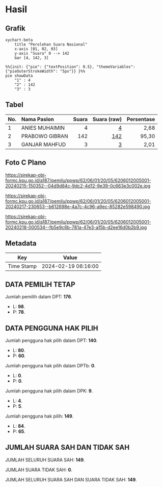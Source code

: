 # Hasil

## Grafik

```mermaid
xychart-beta
    title "Perolehan Suara Nasional"
    x-axis [01, 02, 03]
    y-axis "Suara" 0 --> 142
    bar [4, 142, 3]
```

```mermaid
%%{init: {"pie": {"textPosition": 0.5}, "themeVariables": {"pieOuterStrokeWidth": "5px"}} }%%
pie showData
    "1" : 4
    "2" : 142
    "3" : 3
```

## Tabel

| No. | Nama Paslon    | Suara | Suara (raw) | Persentase |
|:--- |:-------------- | -----:| -----------:| ----------:|
| 1   | ANIES MUHAIMIN | 4     | [4][p-1]    | 2,68       |
| 2   | PRABOWO GIBRAN | 142   | [142][p-2]  | 95,30      |
| 3   | GANJAR MAHFUD  | 3     | [3][p-3]    | 2,01       |


[p-1]: https://github.com/gigit-pemilu/pemilu-2024/blob/main/pilpres/hitung-suara/sub/62-kalimantan-tengah/sub/06-katingan/sub/01-kamipang/sub/2005-karuing/sub/001-tps/sub/paslon-1.txt
[p-2]: https://github.com/gigit-pemilu/pemilu-2024/blob/main/pilpres/hitung-suara/sub/62-kalimantan-tengah/sub/06-katingan/sub/01-kamipang/sub/2005-karuing/sub/001-tps/sub/paslon-2.txt
[p-3]: https://github.com/gigit-pemilu/pemilu-2024/blob/main/pilpres/hitung-suara/sub/62-kalimantan-tengah/sub/06-katingan/sub/01-kamipang/sub/2005-karuing/sub/001-tps/sub/paslon-3.txt

## Foto C Plano

https://sirekap-obj-formc.kpu.go.id/a187/pemilu/ppwp/62/06/01/20/05/6206012005001-20240215-150352--04d9d84c-9dc2-4d12-9e39-0c663e3c002e.jpg

https://sirekap-obj-formc.kpu.go.id/a187/pemilu/ppwp/62/06/01/20/05/6206012005001-20240217-230653--b612698e-4a7c-4c96-a9ec-85282e598490.jpg

https://sirekap-obj-formc.kpu.go.id/a187/pemilu/ppwp/62/06/01/20/05/6206012005001-20240218-000534--fb5e9c6b-781a-47e3-a15b-d2ee16d0b2b9.jpg


## Metadata

| Key        | Value               |
| ---------- | ------------------- |
| Time Stamp | 2024-02-19 06:16:00 |


## DATA PEMILIH TETAP

Jumlah pemilih dalam DPT: **176**.
 * L: **98**.
 * P: **78**.

## DATA PENGGUNA HAK PILIH

Jumlah pengguna hak pilih dalam DPT: **140**.
 * L: **80**.
 * P: **60**.

Jumlah pengguna hak pilih dalam DPTb: **0**.
 * L: **0**.
 * P: **0**.

Jumlah pengguna hak pilih dalam DPK: **9**.
 * L: **4**.
 * P: **5**.

Jumlah pengguna hak pilih: **149**.
 * L: **84**.
 * P: **65**.

## JUMLAH SUARA SAH DAN TIDAK SAH

JUMLAH SELURUH SUARA SAH: **149**.

JUMLAH SUARA TIDAK SAH: **0**.

JUMLAH SELURUH SUARA SAH DAN SUARA TIDAK SAH: **149**.


